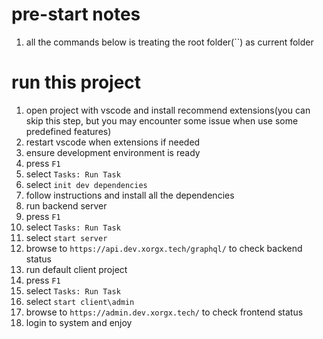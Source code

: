 # pre-start notes

1. all the commands below is treating the root folder(``) as current folder

# run this project

1. open project with vscode and install recommend extensions(you can skip this step, but you may encounter some issue when use some predefined features)
  1. restart vscode when extensions if needed
2. ensure development environment is ready
  1. press `F1`
  2. select `Tasks: Run Task`
  3. select `init dev dependencies`
  4. follow instructions and install all the dependencies
3. run backend server
  1. press `F1`
  2. select `Tasks: Run Task`
  3. select `start server`
  4. browse to `https://api.dev.xorgx.tech/graphql/` to check backend status
4. run default client project
  1. press `F1`
  2. select `Tasks: Run Task`
  3. select `start client\admin `
  4. browse to `https://admin.dev.xorgx.tech/` to check frontend status
5. login to system and enjoy
